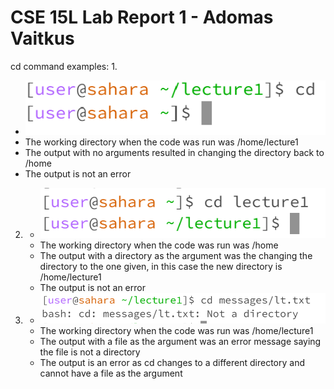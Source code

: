 # CSE 15L Lab Report 1 - Adomas Vaitkus
cd command examples:
1.
   * ![Image](Lab1SS1.png)
   * The working directory when the code was run was /home/lecture1
   * The output with no arguments resulted in changing the directory back to /home
   * The output is not an error
2.
   * ![Image](Lab1SS2.png)
   * The working directory when the code was run was /home
   * The output with a directory as the argument was the changing the directory to the one given, in this case the new directory is /home/lecture1
   * The output is not an error
3.
   * ![Image](Lab1SS3.png)
   * The working directory when the code was run was /home/lecture1
   * The output with a file as the argument was an error message saying the file is not a directory
   * The output is an error as cd changes to a different directory and cannot have a file as the argument
